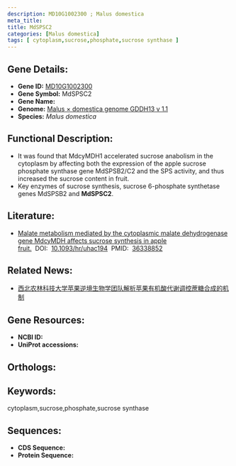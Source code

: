 ```yaml
---
description: MD10G1002300 ; Malus domestica
meta_title:
title: MdSPSC2
categories: [Malus domestica]
tags: [ cytoplasm,sucrose,phosphate,sucrose synthase ]
---
```


## Gene Details:
- **Gene ID:**	[MD10G1002300]()
- **Gene Symbol:** MdSPSC2
- **Gene Name:** 
- **Genome:** [Malus × domestica genome GDDH13 v 1.1]()
- **Species:** *Malus domestica*

## Functional Description:
   - It was found that MdcyMDH1 accelerated sucrose anabolism in the cytoplasm by affecting both the expression of the apple sucrose phosphate synthase gene MdSPSB2/C2 and the SPS activity, and thus increased the sucrose content in fruit.
   - Key enzymes of sucrose synthesis, sucrose 6-phosphate synthetase genes MdSPSB2 and **MdSPSC2**.

## Literature:
   - [Malate metabolism mediated by the cytoplasmic malate dehydrogenase gene MdcyMDH affects sucrose synthesis in apple fruit.]( https://academic.oup.com/hr/article/doi/10.1093/hr/uhac194/6794191?login=true)&nbsp;&nbsp;DOI:&nbsp;&nbsp;[10.1093/hr/uhac194](https://academic.oup.com/hr/article/doi/10.1093/hr/uhac194/6794191?login=true)&nbsp;&nbsp;PMID:&nbsp;&nbsp;[36338852](https://pubmed.ncbi.nlm.nih.gov/36338852/)

## Related News:
   - [西北农林科技大学苹果逆境生物学团队解析苹果有机酸代谢调控蔗糖合成的机制](https://mp.weixin.qq.com/s?__biz=MzIyOTY2NDYyNQ==&mid=2247557732&idx=4&sn=38dfaa912dacd4a424b59513483d7757&chksm=e8bc907adfcb196ccab823a008f7cabeb600111b3e4ab0743340664baf4d69add58fa7076791&scene=27#wechat_redirect)

## Gene Resources:
- **NCBI ID:** [](https://www.ncbi.nlm.nih.gov/gene/?term=)
- **UniProt accessions:** [](https://www.uniprot.org/uniprotkb//entry)

## Orthologs:

## Keywords:
cytoplasm,sucrose,phosphate,sucrose synthase

## Sequences:
- **CDS Sequence:**
- **Protein Sequence:**

